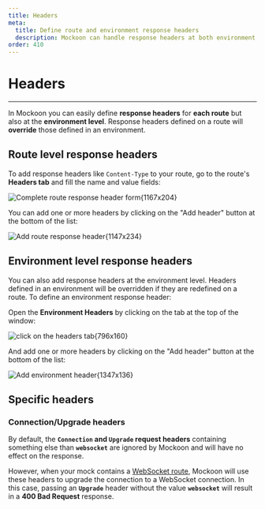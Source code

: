 ```yaml
---
title: Headers
meta:
  title: Define route and environment response headers
  description: Mockoon can handle response headers at both environment and route levels for your mock server, learn how
order: 410
---
```


# Headers

---

In Mockoon you can easily define **response headers** for **each route** but also at the **environment level**. Response headers defined on a route will **override** those defined in an environment.

## Route level response headers

To add response headers like `Content-Type` to your route, go to the route's **Headers tab** and fill the name and value fields:

![Complete route response header form{1167x204}](docs-img:fill-route-header-form.png)

You can add one or more headers by clicking on the "Add header" button at the bottom of the list:

![Add route response header{1147x234}](docs-img:add-route-header.png)

## Environment level response headers

You can also add response headers at the environment level. Headers defined in an environment will be overridden if they are redefined on a route. To define an environment response header:

Open the **Environment Headers** by clicking on the tab at the top of the window:

![click on the headers tab{796x160}](docs-img:open-environment-headers.png)

And add one or more headers by clicking on the "Add header" button at the bottom of the list:

![Add environment header{1347x136}](docs-img:add-environment-header.png)

## Specific headers

### Connection/Upgrade headers

By default, the **`Connection` and `Upgrade` request headers** containing something else than **`websocket`** are ignored by Mockoon and will have no effect on the response.

However, when your mock contains a [WebSocket route](docs:api-endpoints/websockets), Mockoon will use these headers to upgrade the connection to a WebSocket connection. In this case, passing an **`Upgrade`** header without the value **`websocket`** will result in a **400 Bad Request** response.
